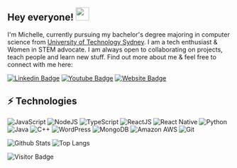## Hey everyone! <img src="https://raw.githubusercontent.com/aemmadi/aemmadi/master/wave.gif" width="30px">

I'm Michelle, currently pursuing my bachelor's degree majoring in computer science from [University of Technology Sydney](https://www.uts.edu.au/). I am a tech enthusiast & Women in STEM advocate. I am always open to collaborating on projects, teach people and learn new stuff. Find out more about me & feel free to connect with me here:

[![Linkedin Badge](https://img.shields.io/badge/-michelletanoto-blue?style=flat-square&logo=Linkedin&logoColor=white&link=https://www.linkedin.com/in/michelletanoto/)](https://www.linkedin.com/in/michelletanoto/)
[![Youtube Badge](https://img.shields.io/badge/-michelletanoto-darkred?style=flat-square&logo=youtube&logoColor=white&link=https://www.youtube.com/channel/UC7qnwX8U8_AsNO2-bJvS6Mw/featured?view_as=subscriber)](https://www.youtube.com/channel/UC7qnwX8U8_AsNO2-bJvS6Mw/featured?view_as=subscriber)
[![Website Badge](https://img.shields.io/badge/-michelletanoto-blue?style=flat-square&logo=globe&logoColor=white&link=https://michelletanoto.netlify.app/)](https://michelletanoto.netlify.app/)

## ⚡ Technologies

![JavaScript](https://img.shields.io/badge/-JavaScript-black?style=flat-square&logo=javascript)
![NodeJS](https://img.shields.io/badge/-Nodejs-black?style=flat-square&logo=Node.js)
![TypeScript](https://img.shields.io/badge/-TypeScript-007ACC?style=flat-square&logo=typescript)
![ReactJS](https://img.shields.io/badge/-React-black?style=flat-square&logo=react)
![React Native](https://img.shields.io/badge/-React-black?style=flat-square&logo=react)
![Python](https://img.shields.io/badge/-Python-black?style=flat-square&logo=Python)
![Java](https://img.shields.io/badge/-java-E34A86?style=flat-square&logo=java)
![C++](https://img.shields.io/badge/-C++-00599C?style=flat-square&logo=c)
![WordPress](https://img.shields.io/badge/-C++-00599C?style=flat-square&logo=wordpress)
![MongoDB](https://img.shields.io/badge/-MongoDB-black?style=flat-square&logo=mongodb)
![Amazon AWS](https://img.shields.io/badge/Amazon%20AWS-232F3E?style=flat-square&logo=amazon-aws)
![Git](https://img.shields.io/badge/-Git-black?style=flat-square&logo=git)

![Github Stats](https://github-readme-stats.vercel.app/api?username=tanoto-the-explorer&count_private=true&show_icons=true&include_all_commits=true&count_private=true)
![Top Langs](https://github-readme-stats.vercel.app/api/top-langs/?username=tanoto-the-explorer&hide=TeX&layout=compact)

![Visitor Badge](https://visitor-badge.laobi.icu/badge?page_id=tanoto-the-explorer.tanoto-the-explorer)
